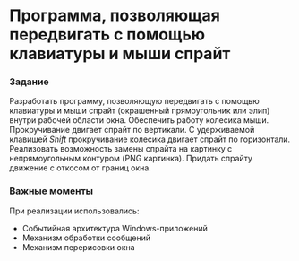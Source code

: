 # Программа, позволяющая передвигать с помощью клавиатуры и мыши спрайт

### Задание
Разработать программу, позволяющую передвигать с помощью клавиатуры и мыши спрайт (окрашенный прямоугольник или элип) внутри рабочей области окна. Обеспечить работу колесика мыши. Прокручивание двигает спрайт по вертикали. С удерживаемой клавишей *Shift* прокручивание колесика двигает спрайт по горизонтали. Реализовать возможность замены спрайта на картинку с непрямоугольным контуром (PNG картинка). Придать спрайту движение с откосом от границ окна.
### Важные моменты
При реализации использовались:
 - Событийная архитектура Windows-приложений
 - Механизм обработки сообщений 
 - Механизм перерисовки окна
